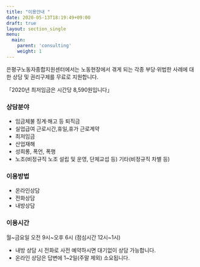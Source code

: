```yaml
---
title: "이용안내 "
date: 2020-05-13T18:19:49+09:00
draft: true
layout: section_single
menu:
  main:
    parent: 'consulting'
    weight: 1
---
```


은평구노동자종합지원센터에서는 노동현장에서 겪게 되는 각종 부당‧위법한 사례에 대한 상담 및 권리구제를 무료로 지원합니다. 

「2020년 최저임금은 시간당 8,590원입니다」

### 상담분야

- 임금체불 징계·해고 등 퇴직금
- 실업급여 근로시간,휴일,휴가 근로계약
- 최저임금
- 산업재해
- 성희롱, 폭언, 폭행
- 노조(비정규직 노조 설립 및 운영, 단체교섭 등) 기타(비정규직 차별 등)

### 이용방법

- 온라인상담
- 전화상담
- 내방상담

### 이용시간

월~금요일 오전 9시~오후 6시 (점심시간 12시~1시)

- 내방 상담 시 전화로 사전 예약하시면 대기없이 상담 가능합니다.
- 온라인 상담은 답변에 1~2일(주말 제외) 소요됩니다.
